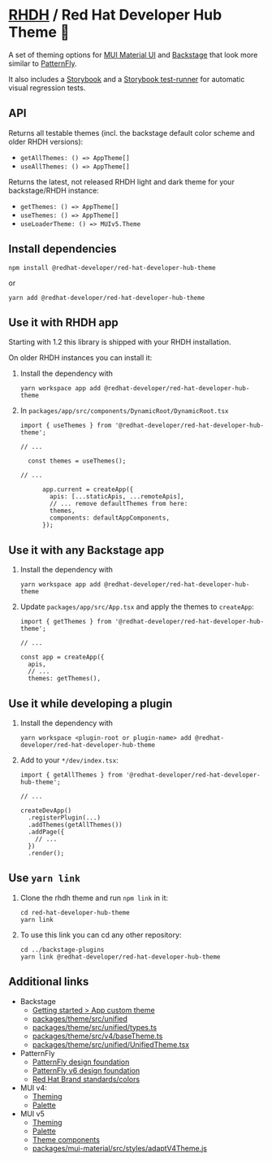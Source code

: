 # [RHDH](https://developers.redhat.com/rhdh) / Red Hat Developer Hub Theme 🎨

A set of theming options for [MUI Material UI](https://mui.com/material-ui/) and
[Backstage](https://backstage.io/) that look more similar to [PatternFly](https://www.patternfly.org/).

It also includes a [Storybook](https://storybook.js.org/) and
a [Storybook test-runner](https://github.com/storybookjs/test-runner) for automatic visual regression tests.

## API

Returns all testable themes (incl. the backstage default color scheme and older RHDH versions):

* `getAllThemes: () => AppTheme[]`
* `useAllThemes: () => AppTheme[]`

Returns the latest, not released RHDH light and dark theme for your backstage/RHDH instance:

* `getThemes: () => AppTheme[]`
* `useThemes: () => AppTheme[]`
* `useLoaderTheme: () => MUIv5.Theme`

## Install dependencies

```shell
npm install @redhat-developer/red-hat-developer-hub-theme
```

or

```shell
yarn add @redhat-developer/red-hat-developer-hub-theme
```

## Use it with RHDH app

Starting with 1.2 this library is shipped with your RHDH installation.

On older RHDH instances you can install it:

1. Install the dependency with

   ```shell
   yarn workspace app add @redhat-developer/red-hat-developer-hub-theme
   ```

2. In `packages/app/src/components/DynamicRoot/DynamicRoot.tsx`

   ```tsx
   import { useThemes } from '@redhat-developer/red-hat-developer-hub-theme';

   // ...

     const themes = useThemes();

   // ... 

         app.current = createApp({
           apis: [...staticApis, ...remoteApis],
           // ... remove defaultThemes from here:
           themes,
           components: defaultAppComponents,
         });
   ```

## Use it with any Backstage app

1. Install the dependency with

   ```shell
   yarn workspace app add @redhat-developer/red-hat-developer-hub-theme
   ```

2. Update `packages/app/src/App.tsx` and apply the themes to `createApp`:

   ```tsx
   import { getThemes } from '@redhat-developer/red-hat-developer-hub-theme';

   // ...

   const app = createApp({
     apis,
     // ...
     themes: getThemes(),
   ```

## Use it while developing a plugin


1. Install the dependency with

   ```shell
   yarn workspace <plugin-root or plugin-name> add @redhat-developer/red-hat-developer-hub-theme
   ```

2. Add to your `*/dev/index.tsx`:

   ```tsx
   import { getAllThemes } from '@redhat-developer/red-hat-developer-hub-theme';

   // ...

   createDevApp()
     .registerPlugin(...)
     .addThemes(getAllThemes())
     .addPage({
       // ...
     })
     .render();
   ```

## Use `yarn link`

1. Clone the rhdh theme and run `npm link` in it:

   ```shell
   cd red-hat-developer-hub-theme
   yarn link
   ```

2. To use this link you can cd any other repository:

   ```shell
   cd ../backstage-plugins
   yarn link @redhat-developer/red-hat-developer-hub-theme
   ```

## Additional links

* Backstage
  * [Getting started > App custom theme](https://backstage.io/docs/getting-started/app-custom-theme/)
  * [packages/theme/src/unified](https://github.com/backstage/backstage/tree/master/packages/theme/src/unified)
  * [packages/theme/src/unified/types.ts](https://github.com/backstage/backstage/blob/master/packages/theme/src/unified/types.ts)
  * [packages/theme/src/v4/baseTheme.ts](https://github.com/backstage/backstage/blob/master/packages/theme/src/v4/baseTheme.ts)
  * [packages/theme/src/unified/UnifiedTheme.tsx](https://github.com/backstage/backstage/blob/master/packages/theme/src/unified/UnifiedTheme.tsx)
* PatternFly
  * [PatternFly design foundation](https://www.patternfly.org/design-foundations/colors)
  * [PatternFly v6 design foundation](https://staging-v6.patternfly.org/design-foundations/colors)
  * [Red Hat Brand standards/colors](https://www.redhat.com/en/about/brand/standards/color)
* MUI v4:
  * [Theming](https://v4.mui.com/customization/theming/)
  * [Palette](https://v4.mui.com/customization/palette/)
* MUI v5
  * [Theming](https://mui.com/material-ui/customization/theming/)
  * [Palette](https://mui.com/material-ui/customization/palette/)
  * [Theme components](https://mui.com/material-ui/customization/theme-components/)
  * [packages/mui-material/src/styles/adaptV4Theme.js](https://github.com/mui/material-ui/blob/master/packages/mui-material/src/styles/adaptV4Theme.js)

